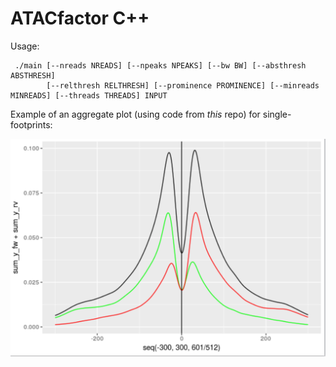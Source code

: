 # ATACfactor C++

Usage:

```
 ./main [--nreads NREADS] [--npeaks NPEAKS] [--bw BW] [--absthresh ABSTHRESH]
        [--relthresh RELTHRESH] [--prominence PROMINENCE] [--minreads MINREADS] [--threads THREADS] INPUT
```

Example of an aggregate plot (using code from *this* repo) for single-footprints:

![footprint](footprint.png)
